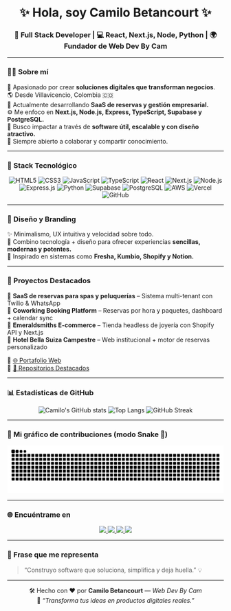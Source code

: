 <!-- 🌌 PERFIL README BY WEB DEV BY CAM -->

<h1 align="center">✨ Hola, soy Camilo Betancourt ✨</h1>
<h3 align="center">🚀 Full Stack Developer | 💻 React, Next.js, Node, Python | 🌍 Fundador de Web Dev By Cam</h3>

---

### 👨‍💻 Sobre mí

💫 Apasionado por crear **soluciones digitales que transforman negocios**.  
🌎 Desde Villavicencio, Colombia 🇨🇴  
🧠 Actualmente desarrollando **SaaS de reservas y gestión empresarial.**  
⚙️ Me enfoco en **Next.js, Node.js, Express, TypeScript, Supabase y PostgreSQL.**  
🎯 Busco impactar a través de **software útil, escalable y con diseño atractivo.**  
💬 Siempre abierto a colaborar y compartir conocimiento.

---

### 🚀 Stack Tecnológico

<div align="center">

![HTML5](https://img.shields.io/badge/HTML5-E34F26?style=for-the-badge&logo=html5&logoColor=white)
![CSS3](https://img.shields.io/badge/CSS3-1572B6?style=for-the-badge&logo=css3&logoColor=white)
![JavaScript](https://img.shields.io/badge/JavaScript-F7E017?style=for-the-badge&logo=javascript&logoColor=black)
![TypeScript](https://img.shields.io/badge/TypeScript-007ACC?style=for-the-badge&logo=typescript&logoColor=white)
![React](https://img.shields.io/badge/React-00C7FF?style=for-the-badge&logo=react&logoColor=white)
![Next.js](https://img.shields.io/badge/Next.js-111111?style=for-the-badge&logo=nextdotjs&logoColor=white)
![Node.js](https://img.shields.io/badge/Node.js-6DA55F?style=for-the-badge&logo=node.js&logoColor=white)
![Express.js](https://img.shields.io/badge/Express.js-404D59?style=for-the-badge)
![Python](https://img.shields.io/badge/Python-3776AB?style=for-the-badge&logo=python&logoColor=white)
![Supabase](https://img.shields.io/badge/Supabase-3ECF8E?style=for-the-badge&logo=supabase&logoColor=white)
![PostgreSQL](https://img.shields.io/badge/PostgreSQL-4169E1?style=for-the-badge&logo=postgresql&logoColor=white)
![AWS](https://img.shields.io/badge/AWS-232F3E?style=for-the-badge&logo=amazon-aws&logoColor=white)
![Vercel](https://img.shields.io/badge/Vercel-000000?style=for-the-badge&logo=vercel&logoColor=white)
![GitHub](https://img.shields.io/badge/GitHub-181717?style=for-the-badge&logo=github&logoColor=white)

</div>

---

### 🎨 Diseño y Branding

✨ Minimalismo, UX intuitiva y velocidad sobre todo.  
🎨 Combino tecnología + diseño para ofrecer experiencias **sencillas, modernas y potentes.**  
🧩 Inspirado en sistemas como **Fresha, Kumbio, Shopify y Notion.**

---

### 🧱 Proyectos Destacados

🚿 **SaaS de reservas para spas y peluquerías** – Sistema multi-tenant con Twilio & WhatsApp  
🏢 **Coworking Booking Platform** – Reservas por hora y paquetes, dashboard + calendar sync  
💎 **Emeraldsmiths E-commerce** – Tienda headless de joyería con Shopify API y Next.js  
🏨 **Hotel Bella Suiza Campestre** – Web institucional + motor de reservas personalizado  

🔗 [🌐 Portafolio Web](https://webdevbycam.com)  
📁 [💼 Repositorios Destacados](https://github.com/WebDevByCam?tab=repositories)

---

### 📊 Estadísticas de GitHub

<div align="center">

![Camilo's GitHub stats](https://github-readme-stats.vercel.app/api?username=WebDevByCam&show_icons=true&theme=tokyonight&hide_border=true&bg_color=000000&title_color=00E6FE&icon_color=00E6FE)
![Top Langs](https://github-readme-stats.vercel.app/api/top-langs/?username=WebDevByCam&layout=compact&theme=tokyonight&hide_border=true&bg_color=000000&title_color=00E6FE)
![GitHub Streak](https://github-readme-streak-stats.herokuapp.com?user=WebDevByCam&theme=tokyonight-duo&hide_border=true)

</div>

---

### 🐍 Mi gráfico de contribuciones (modo Snake 🧬)

<div align="center">
  
![Snake animation](https://raw.githubusercontent.com/WebDevByCam/WebDevByCam/output/github-contribution-grid-snake.svg)

</div>

---

### 🌐 Encuéntrame en

<p align="center">
  <a href="https://www.linkedin.com/in/webdevbycam/" target="_blank">
    <img src="https://img.shields.io/badge/LinkedIn-%230077B5.svg?&style=for-the-badge&logo=linkedin&logoColor=white"/>
  </a>
  <a href="mailto:webdevbycam@gmail.com" target="_blank">
    <img src="https://img.shields.io/badge/Gmail-D14836?style=for-the-badge&logo=gmail&logoColor=white"/>
  </a>
  <a href="https://webdevbycam.com" target="_blank">
    <img src="https://img.shields.io/badge/Portfolio-000?style=for-the-badge&logo=vercel&logoColor=white"/>
  </a>
  <a href="https://instagram.com/webdevbycam" target="_blank">
    <img src="https://img.shields.io/badge/Instagram-E4405F?style=for-the-badge&logo=instagram&logoColor=white"/>
  </a>
</p>

---

### 🧠 Frase que me representa

> “Construyo software que soluciona, simplifica y deja huella.” 💡

---

<div align="center">
  
🛠️ Hecho con ❤️ por **Camilo Betancourt** — *Web Dev By Cam*  
🌟 _“Transforma tus ideas en productos digitales reales.”_

</div>
